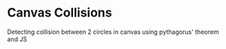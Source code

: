 # Canvas Collisions #

Detecting collision between 2 circles in canvas using pythagorus' theorem and JS
